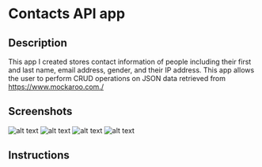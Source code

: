 # Contacts API app

## Description
This app I created stores contact information of people including their first and last name, email address, gender, and their IP address.
This app allows the user to perform CRUD operations on JSON data retrieved from https://www.mockaroo.com./

## Screenshots
![alt text](https://github.com/francisy9/simpleAPI/API_screenshots/Contacts_Overview)
![alt text](https://github.com/francisy9/simpleAPI/API_screenshots/Add_Contacts)
![alt text](https://github.com/francisy9/simpleAPI/API_screenshots/Delete_Contacts)
![alt text](https://github.com/francisy9/simpleAPI/API_screenshots/Edit_Contacts)


## Instructions

